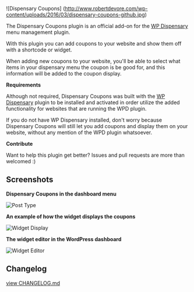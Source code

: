 ![Dispensary Coupons] (http://www.robertdevore.com/wp-content/uploads/2016/03/dispensary-coupons-github.jpg)

The Dispensary Coupons plugin is an official add-on for the [WP Dispensary](http://www.wpdispensary.com) menu management plugin.

With this plugin you can add coupons to your website and show them off with a shortcode or widget.

When adding new coupons to your website, you'll be able to select what items in your dispensary menu the coupon is be good for, and this information will be added to the coupon display.

**Requirements**

Although not required, Dispensary Coupons was built with the [WP Dispensary](http://www.wpdispensary.com) plugin to be installed and activated in order utilize the added functionality for websites that are running the WPD plugin.

If you do not have WP Dispensary installed, don't worry because Dispensary Coupons will still let you add coupons and display them on your website, without any mention of the WPD plugin whatsoever.

**Contribute**

Want to help this plugin get better? Issues and pull requests are more than welcomed :)

## Screenshots

**Dispensary Coupons in the dashboard menu**

![Post Type](http://www.robertdevore.com/wp-content/uploads/2016/04/screenshot-1.jpg)

**An example of how the widget displays the coupons**

![Widget Display](http://www.robertdevore.com/wp-content/uploads/2016/04/screenshot-2.jpg)

**The widget editor in the WordPress dashboard**

![Widget Editor](http://www.robertdevore.com/wp-content/uploads/2016/04/screenshot-3.jpg)

## Changelog

[view CHANGELOG.md](https://github.com/deviodigital/dispensary-coupons/blob/master/CHANGELOG.md)